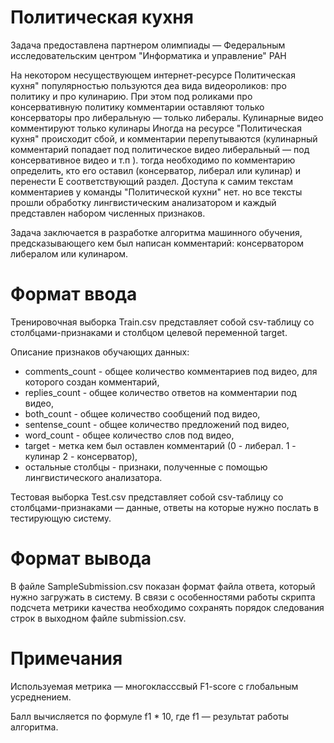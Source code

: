 # Политическая кухня

Задача предоставлена партнером олимпиады — Федеральным исследовательским центром "Информатика и управление" РАН

На некотором несуществующем интернет-ресурсе Политическая кухня" популярностью пользуются деа вида видеороликов: про политику и про кулинарию. При этом под роликами про консервативную политику комментарии оставляют только консерваторы про либеральную — только либералы. Кулинарные видео комментируют только кулинары Иногда на ресурсе "Политическая кухня" происходит сбой, и комментарии перепутываются (кулинарный комментарий попадает под политическое видео либеральный — под консервативное видео и т.п ). тогда необходимо по комментарию определить, кто его оставил (консерватор, либерал или кулинар) и перенести Е соответствующий раздел. Доступа к самим текстам комментариев у команды "Политической кухни" нет. но все тексты прошли обработку лингвистическим анализатором и каждый представлен набором численных признаков.

Задача заключается в разработке алгоритма машинного обучения, предсказывающего кем был написан комментарий: консерватором либералом или кулинаром.

# Формат ввода
Тренировочная выборка Train.csv представляет собой csv-таблицу со столбцами-признаками и столбцом целевой переменной target.

Описание признаков обучающих данных:
- comments_count - общее количество комментариев под видео, для которого создан комментарий,
- replies_count - общее количество ответов на комментарии под видео,
- both_count - общее количество сообщений под видео,
- sentense_count - общее количество предложений под видео,
- word_count - общее количество слов под видео,
- target - метка кем был оставлен комментарий (0 - либерал. 1 - кулинар 2 - консерватор),
- остальные столбцы - признаки, полученные с помощью лингвистического анализатора.

Тестовая выборка Test.csv представляет собой csv-таблицу со столбцами-признаками — данные, ответы на которые нужно послать в тестирующую систему.

# Формат вывода
В файле SampleSubmission.csv показан формат файла ответа, который нужно загружать в систему. В связи с особенностями работы скрипта подсчета метрики качества необходимо сохранять порядок следования строк в выходном файле submission.csv.

# Примечания
Используемая метрика — многокласссвый F1-score с глобальным усреднением.

Балл вычисляется по формуле f1 * 10, где f1 — результат работы алгоритма.
